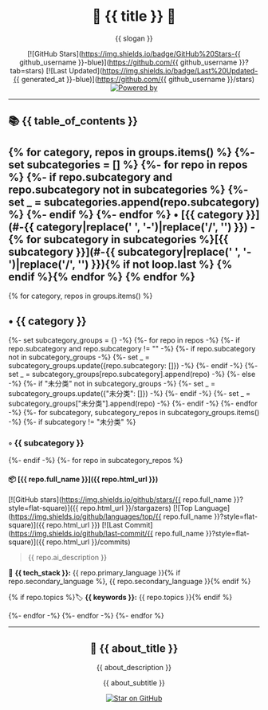 <div align="center">

# 🌟 {{ title }} 🌟

{{ slogan }}

[![GitHub Stars](https://img.shields.io/badge/GitHub%20Stars-{{ github_username }}-blue)](https://github.com/{{ github_username }}?tab=stars) [![Last Updated](https://img.shields.io/badge/Last%20Updated-{{ generated_at }}-blue)](https://github.com/{{ github_username }}/stars) [![Powered by](https://img.shields.io/badge/Powered%20by-@lileyzhao/stars-green)](https://github.com/lileyzhao/stars/tree/main/docs)

</div>

---

## 📚 {{ table_of_contents }}
{% for category, repos in groups.items() %}
{%- set subcategories = [] %}
{%- for repo in repos %}
{%- if repo.subcategory and repo.subcategory not in subcategories %}
{%- set _ = subcategories.append(repo.subcategory) %}
{%- endif %}
{%- endfor %}
• **[{{ category }}](#-{{ category|replace(' ', '-')|replace('/', '') }})** - {% for subcategory in subcategories %}[{{ subcategory }}](#-{{ subcategory|replace(' ', '-')|replace('/', '') }}){% if not loop.last %} {% endif %}{% endfor %}
{% endfor %}
---

{% for category, repos in groups.items() %}

## • {{ category }}

{%- set subcategory_groups = {} -%}
{%- for repo in repos -%}
{%- if repo.subcategory and repo.subcategory != "" -%}
{%- if repo.subcategory not in subcategory_groups -%}
{%- set _ = subcategory_groups.update({repo.subcategory: []}) -%}
{%- endif -%}
{%- set _ = subcategory_groups[repo.subcategory].append(repo) -%}
{%- else -%}
{%- if "未分类" not in subcategory_groups -%}
{%- set _ = subcategory_groups.update({"未分类": []}) -%}
{%- endif -%}
{%- set _ = subcategory_groups["未分类"].append(repo) -%}
{%- endif -%}
{%- endfor -%}
{%- for subcategory, subcategory_repos in subcategory_groups.items() -%}
{%- if subcategory != "未分类" %}

### ◦ {{ subcategory }}

{%- endif -%}
{%- for repo in subcategory_repos %}

#### 📦 [{{ repo.full_name }}]({{ repo.html_url }})

[![GitHub stars](https://img.shields.io/github/stars/{{ repo.full_name }}?style=flat-square)]({{ repo.html_url }}/stargazers) [![Top Language](https://img.shields.io/github/languages/top/{{ repo.full_name }}?style=flat-square)]({{ repo.html_url }}) [![Last Commit](https://img.shields.io/github/last-commit/{{ repo.full_name }}?style=flat-square)]({{ repo.html_url }}/commits)

> {{ repo.ai_description }}

🔧 **{{ tech_stack }}:** {{ repo.primary_language }}{% if repo.secondary_language %}, {{ repo.secondary_language }}{% endif %}

{% if repo.topics %}🏷️ **{{ keywords }}:** {{ repo.topics }}{% endif %}

{%- endfor -%}
{%- endfor -%}
{%- endfor %}

---

<div align="center">

## 🚀 {{ about_title }}

{{ about_description }}

{{ about_subtitle }}

[![Star on GitHub](https://img.shields.io/github/stars/lileyzhao/stars?style=social)](https://github.com/lileyzhao/stars/stargazers)

</div>
